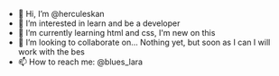 - 👋 Hi, I’m @herculeskan
- 👀 I’m interested in learn and be a developer
- 🌱 I’m currently learning html and css, I'm new on this
- 💞️ I’m looking to collaborate on... Nothing yet, but soon as I can I will work with the bes
- 📫 How to reach me: @blues_lara

<!---
herculeskan/herculeskan is a ✨ special ✨ repository because its `README.md` (this file) appears on your GitHub profile.
You can click the Preview link to take a look at your changes.
--->
